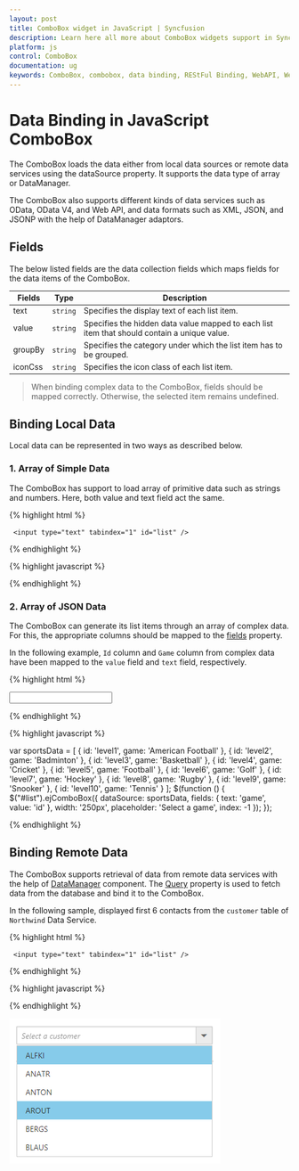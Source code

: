```yaml
---
layout: post
title: ComboBox widget in JavaScript | Syncfusion
description: Learn here all more about ComboBox widgets support in Syncfusion Essential JavaScript control, its elements, and more.
platform: js
control: ComboBox
documentation: ug
keywords: ComboBox, combobox, data binding, REStFul Binding, WebAPI, Web Method, OData, OData4
---
```


# Data Binding in JavaScript ComboBox

The ComboBox loads the data either from local data sources or remote data services using the dataSource property. It supports the data type of array or DataManager.

The ComboBox also supports different kinds of data services such as OData, OData V4, and Web API, and data formats such as XML, JSON, and JSONP with the help of DataManager adaptors.

## Fields

The below listed fields are the data collection fields which maps fields for the data items of the ComboBox. 

| Fields | Type | Description |
|------|------|-------------|
| text |  `string` | Specifies the display text of each list item. |
| value |  `string` | Specifies the hidden data value mapped to each list item that should contain a unique value. |
| groupBy |  `string` | Specifies the category under which the list item has to be grouped. |
| iconCss |  `string` | Specifies the icon class of each list item. |

> When binding complex data to the ComboBox, fields should be mapped correctly. Otherwise, the selected item remains undefined.

## Binding Local Data

Local data can be represented in two ways as described below.

### 1. Array of Simple Data

The ComboBox has support to load array of primitive data such as strings and numbers. Here, both value and text field act the same.

{% highlight html %}
	
	 <input type="text" tabindex="1" id="list" />
			
{% endhighlight %}
	
{% highlight javascript %}	
	
<script type="text/javascript">

	var sportsData =  ['Badminton', 'Cricket', 'Football', 'Golf'];

	$(function () {
		$("#list").ejComboBox({
				//set the data to dataSource property
			dataSource: sportsData,
			// set placeholder to ComboBox input element
			placeholder: "Select a game"
		});
	});

</script>	
		
{% endhighlight %}

### 2. Array of JSON Data

The ComboBox can generate its list items through an array of complex data. For this, the appropriate columns should be mapped to the [fields](https://help.syncfusion.com/api/js/ejcombobox#members:fields) property.

In the following example, `Id` column and `Game` column from complex data have been mapped to the `value` field and `text` field, respectively.

{% highlight html %}
	
<input type="text" tabindex="1" id="list" />
			
{% endhighlight %}
	
{% highlight javascript %}	
	
var sportsData = [
	{ id: 'level1', game: 'American Football' }, { id: 'level2', game: 'Badminton' },
	{ id: 'level3', game: 'Basketball' }, { id: 'level4', game: 'Cricket' },
	{ id: 'level5', game: 'Football' }, { id: 'level6', game: 'Golf' },
	{ id: 'level7', game: 'Hockey' }, { id: 'level8', game: 'Rugby' },
	{ id: 'level9', game: 'Snooker' }, { id: 'level10', game: 'Tennis' }
];
$(function () {
	$("#list").ejComboBox({
		dataSource: sportsData,
		fields: { text: 'game', value: 'id' },
		width: '250px',
		placeholder: 'Select a game',
		index: -1
	});
});			
		
{% endhighlight %}

## Binding Remote Data

The ComboBox supports retrieval of data from remote data services with the help of [DataManager](https://help.syncfusion.com/js/datamanager/getting-started) component. The [Query](https://help.syncfusion.com/api/js/ejquery) property is used to fetch data from the database and bind it to the ComboBox.

In the following sample, displayed first 6 contacts from the `customer` table of `Northwind` Data Service.

{% highlight html %}
	
	 <input type="text" tabindex="1" id="list" />
			
{% endhighlight %}
	
{% highlight javascript %}	
	
<script type="text/javascript">
	// DataManager creation
	var dataManger = ej.DataManager({
		url: window.baseurl + "Wcf/Northwind.svc/", crossDomain: true
	});
	// Query creation
	var query = ej.Query()
			.from("Customers").take(6);
	$(function () {
		$('#list').ejComboBox({
			dataSource: dataManger,
			placeholder: 'Select a customer',
			fields: { text: "CustomerID",value: "CustomerID" },
			placeholder: "Select a customer",
			query: query,
			width: "100%"
		});
	});
</script>		
		
{% endhighlight %}

![JavaScript ComboBox databinding](DataBinding_images/DataBinding_image1.png)